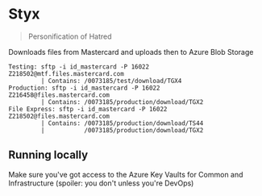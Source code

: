 # Styx

> Personification of Hatred

Downloads files from Mastercard and uploads then to Azure Blob Storage

```
Testing: sftp -i id_mastercard -P 16022 Z218502@mtf.files.mastercard.com
         | Contains: /0073185/test/download/TGX4
Production: sftp -i id_mastercard -P 16022 Z216458@files.mastercard.com
         | Contains: /0073185/production/download/TGX2
File Express: sftp -i id_mastercard -P 16022 Z218502@files.mastercard.com
         | Contains: /0073185/production/download/TS44
         |           /0073185/production/download/TGX2
```

## Running locally

Make sure you've got access to the Azure Key Vaults for Common and Infrastructure (spoiler: you don't unless you're DevOps)
